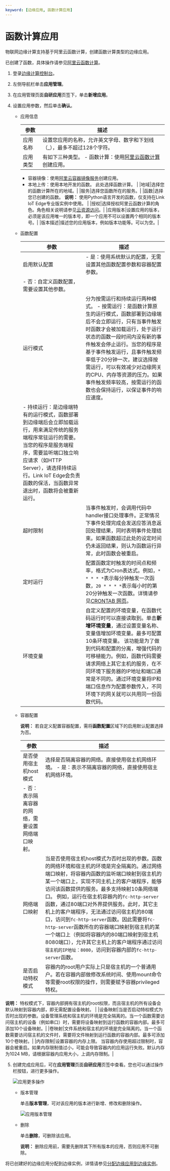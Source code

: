 ```yaml
---
keyword: [边缘应用, 函数计算应用]
---
```


# 函数计算应用

物联网边缘计算支持基于阿里云函数计算，创建函数计算类型的边缘应用。

已创建了函数，具体操作请参见[阿里云函数计算]()。

1.  登录[边缘计算控制台](https://iot.console.aliyun.com/le/instance/list)。

2.  左侧导航栏单击**应用管理**。

3.  在应用管理页面**自研应用**页签下，单击**新增应用**。

4.  设置应用参数，然后单击**确认**。

    -   应用信息

        |参数|描述|
        |--|--|
        |应用名称|设置您应用的名称，允许英文字母、数字和下划线（\_），最多不超过128个字符。|
        |应用类型|有如下三种类型。         -   函数计算：使用[阿里云函数计算]()创建应用。
        -   容器镜像：使用[阿里云容器镜像服务]()创建应用。
        -   本地上传：使用本地开发的函数。
此处选择函数计算。 |
        |地域|选择您的函数计算所在的地域。|
        |服务|选择您函数所在的服务。|
        |函数|选择您已创建的函数。 **说明：** 使用Python语言开发的函数，仅支持在Link IoT Edge专业版实例中使用。 |
        |授权|选择授权阿里云函数计算的角色。角色相关说明请参见[云资源访问](/cn.zh-CN/用户指南/云资源访问.md)。|
        |应用版本|设置应用的版本，必须是该应用唯一的版本号，即一个应用不可以设置两个相同的版本号。|
        |版本描述|描述您的应用版本，例如版本功能等。可以为空。|

    -   函数配置

        |参数|描述|
        |--|--|
        |启用默认配置|        -   是：使用系统默认的配置，无需设置其他函数配置参数和容器配置参数。
        -   否：自定义函数配置，需要设置其他参数。 |
        |运行模式|分为按需运行和持续运行两种模式。         -   按需运行：是函数计算原生的运行模式，函数部署到边缘端后不会立即运行，只有当事件触发时函数才会被加载运行，处于运行状态的函数一段时间内没有新的事件触发会停止运行。当您的程序是基于事件触发运行，且事件触发频率低于20分钟一次，建议选择按需运行，可以有效减少对边缘网关的CPU、内存等资源的压力。如果事件触发频率较高，按需运行的函数也会保持运行，以保证事件的响应速度。
        -   持续运行：是边缘端特有的运行模式，函数部署到边缘端后会立即加载运行，用来满足传统的服务端程序常驻运行的需要。当您的程序是服务端程序，需要监听端口独立响应请求（如HTTP Server），请选择持续运行。Link IoT Edge会负责函数的保活，当函数异常退出时，函数将会被重新运行。 |
        |超时限制|当事件触发时，会调用代码中handler接口处理事件。正常情况下事件处理完成会发送应答消息返回处理结果，同时表明事件处理结束。如果函数超过此处的设定时间仍未返回结果，则认为函数运行异常，此时函数会被重启。|
        |定时运行|配置函数定时触发的时间点和频率，格式为Cron表达式。例如，`* * * * *`表示每分钟触发一次函数，`20 * * * *`表示每小时的第20分钟触发一次函数。详情请参见[CRONTAB 网页](http://crontab.org/)。|
        |环境变量|自定义配置的环境变量，在函数代码运行时可以直接读取到。单击**新增环境变量**，通过设置变量名称、变量值增加环境变量。最多可配置10条环境变量。 该功能是为了做到代码和配置的分离，增强代码的可移植能力。例如，函数代码需要请求网络上其它主机的服务，在不同环境下服务器的IP地址和端口通常是不同的。通过环境变量将IP和端口信息作为配置参数传入，不同环境下的网关就可以共用同一份函数代码。 |

    -   容器配置

        **说明：** 若自定义配置容器配置，需将**函数配置**区域下的启用默认配置选择为否。

        |参数|描述|
        |--|--|
        |是否使用宿主机host模式|选择是否隔离容器的网络。直接使用宿主机网络环境。         -   是：表示不隔离容器的网络，直接使用宿主机网络环境。
        -   否：表示隔离容器的网络，需要设置网络端口映射。 |
        |网络端口映射|当是否使用宿主机host模式为否时出现的参数。函数的网络环境和宿主机的环境是完全隔离的。通过网络端口映射，将容器内函数的监听端口映射到宿主机的某一个端口上，实现不同主机上的客户端程序，能够访问该函数提供的服务。最多支持映射10条网络端口。 例如，运行在宿主机容器内的`fc-http-server`函数，通过80端口对外界提供服务。此时，其它主机上的客户端程序，无法通过访问宿主机的80端口，访问到`fc-http-server`函数。因此需要将`fc-http-server`函数所在的容器端口映射到宿主机的某一个端口上（例如将容器内的80端口映射到宿主机8080端口），允许其它主机上的客户端程序通过访问`宿主机的IP地址：8080`，访问到容器内部的`fc-http-server`函数。 |
        |是否启动特权模式|容器内的root用户实际上只是宿主机的一个普通用户。若在容器内部做修改系统时间、使用mount命令等需要root权限的操作，则需要赋予容器privileged特权。

**说明：** 特权模式下，容器内部拥有宿主机的root权限，而且宿主机的所有设备会默认映射到容器内部，即无需配置设备映射。 |
        |设备映射|当是否启动特权模式为否时出现的参数。设备管理系统和宿主机的环境是完全隔离的。当一个函数需要访问宿主机的设备（例如串口）时，需要将设备映射到运行函数的容器内部。最多可添加10个设备映射。|
        |卷映射|文件系统和宿主机的环境是完全隔离的。当一个函数需要访问宿主机的文件时，需要将文件映射到运行函数的容器内部。最多可添加10个卷映射。|
        |内存限制|设置容器的内存上限。 当容器内存使用超过限制时，容器会被重启。如果内存限制值过小，可能会导致容器内的应用运行失败。默认内存为1024 MB，请根据容器内应用大小，上调内存限制。|

5.  创建完成应用后，可在**应用管理**页面**自研应用**页签中查看。您也可以通过操作栏按钮，进行更多操作。

    ![应用更多操作](https://static-aliyun-doc.oss-cn-hangzhou.aliyuncs.com/assets/img/zh-CN/8738420061/p65548.png)

    -   版本管理

        单击**版本管理**，可对该应用的版本进行新增、修改和删除操作。

        ![应用版本管理](https://static-aliyun-doc.oss-cn-hangzhou.aliyuncs.com/assets/img/zh-CN/4349784951/p65550.png)

    -   删除

        单击**删除**，可删除该应用。

        **说明：** 删除应用前，需要先删除其下所有版本的应用，否则应用不可删除。


将已创建好的边缘应用分配到边缘实例，详情请参见[分配边缘应用到边缘实例](/cn.zh-CN/用户指南/边缘应用/分配边缘应用到边缘实例.md)。

